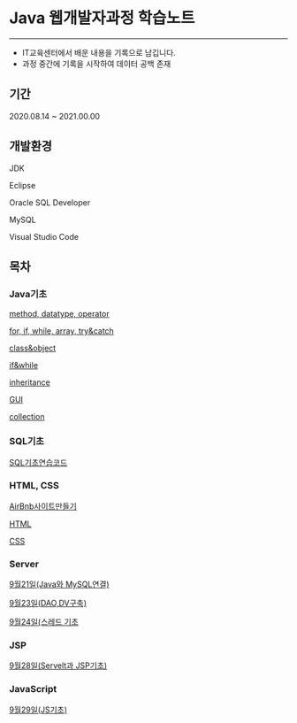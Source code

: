 # Java 웹개발자과정 학습노트
---

- IT교육센터에서 배운 내용을 기록으로 남깁니다.
- 과정 중간에 기록을 시작하여 데이터 공백 존재

## 기간

2020.08.14 ~ 2021.00.00


## 개발환경

JDK

Eclipse

Oracle SQL Developer

MySQL

Visual Studio Code


## 목차

### Java기초

[method, datatype, operator](https://github.com/cokeworld/TIL_Academy/tree/master/Java/Java%EA%B8%B0%EC%B4%88/ch02_method%2C%20datatype%2C%20operator)

[for, if, while, array, try&catch](https://github.com/cokeworld/TIL_Academy/tree/master/Java/Java%EA%B8%B0%EC%B4%88/ch03_for%2C%20if%2C%20while%2C%20array%2C%20try%26catch)

[class&object](https://github.com/cokeworld/TIL_Academy/tree/master/Java/Java%EA%B8%B0%EC%B4%88/ch04_class%26object/src)

[if&while](https://github.com/cokeworld/TIL_Academy/tree/master/Java/Java%EA%B8%B0%EC%B4%88/ch03_if%26while)

[inheritance](https://github.com/cokeworld/TIL_Academy/tree/master/Java/Java%EA%B8%B0%EC%B4%88/ch05_inheritance/src)

[GUI](https://github.com/cokeworld/TIL_Academy/tree/master/Java/Java%EA%B8%B0%EC%B4%88/ch10_GUI)

[collection](https://github.com/cokeworld/TIL_Academy/tree/master/Java/Java%EA%B8%B0%EC%B4%88/ch11_collection)

### SQL기초

[SQL기초연습코드](https://github.com/cokeworld/TIL_Academy/tree/master/SQL/SQL%EA%B8%B0%EC%B4%88/SQL_src)

### HTML, CSS

[AirBnb사이트만들기](https://github.com/cokeworld/TIL_Academy/tree/master/HTML%2CCSS/AirBnb%EC%82%AC%EC%9D%B4%ED%8A%B8%EB%A7%8C%EB%93%A4%EA%B8%B0)

[HTML](https://github.com/cokeworld/TIL_Academy/tree/master/HTML%2CCSS/HTML)

[CSS](https://github.com/cokeworld/TIL_Academy/tree/master/HTML%2CCSS/CSS)

### Server

[9월21일(Java와 MySQL연결)](https://github.com/cokeworld/TIL_Academy/tree/master/Server/9%EC%9B%9421%EC%9D%BC)

[9월23일(DAO,DV구축)](https://github.com/cokeworld/TIL_Academy/tree/master/Server/9%EC%9B%9423%EC%9D%BC)

[9월24일(스레드 기초](https://github.com/cokeworld/TIL_Academy/tree/master/Server/9%EC%9B%9424%EC%9D%BC)

### JSP

[9월28일(Servelt과 JSP기초)](https://github.com/cokeworld/TIL_Academy/tree/master/JSP/9%EC%9B%9428%EC%9D%BC)

### JavaScript

[9월29일(JS기초)]()
